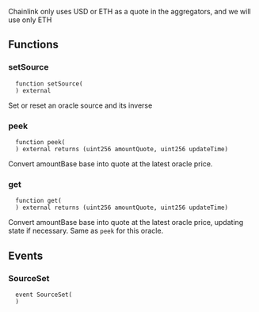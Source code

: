 Chainlink only uses USD or ETH as a quote in the aggregators, and we will use only ETH


## Functions
### setSource
```solidity
  function setSource(
  ) external
```

Set or reset an oracle source and its inverse


### peek
```solidity
  function peek(
  ) external returns (uint256 amountQuote, uint256 updateTime)
```

Convert amountBase base into quote at the latest oracle price.


### get
```solidity
  function get(
  ) external returns (uint256 amountQuote, uint256 updateTime)
```

Convert amountBase base into quote at the latest oracle price, updating state if necessary. Same as `peek` for this oracle.


## Events
### SourceSet
```solidity
  event SourceSet(
  )
```



